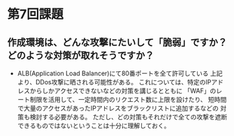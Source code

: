 # 第7回課題
## 作成環境は、どんな攻撃にたいして「脆弱」ですか？どのような対策が取れそうですか？

- ALB(Application Load Balancer)にて80番ポートを全て許可している
上記より、DDos攻撃に晒される可能性がある。
これについては、特定のIPアドレスからしかアクセスできないなどの対策を講じるとともに
「WAF」のレート制限を活用して、一定時間内のリクエスト数に上限を設けたり、
短時間で大量のアクセスがあったIPアドレスをブラックリストに追加するなどの
対策も検討する必要がある。
ただし、どの対策もそれだけで全ての攻撃を遮断できるものではないということは十分に理解しておく。